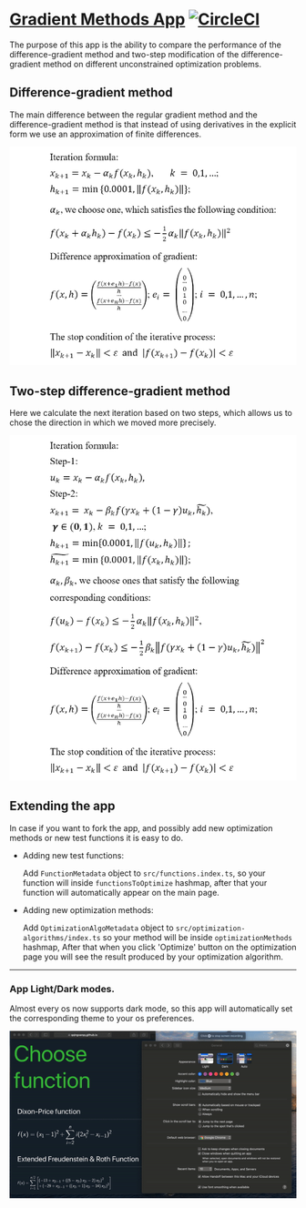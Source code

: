 # [Gradient Methods App](https://qqingvarqq.github.io/gradient-methods-app/#/) [![CircleCI](https://circleci.com/gh/qqingvarqq/gradient-methods-app/tree/master.svg?style=svg)](https://circleci.com/gh/qqingvarqq/gradient-methods-app/tree/master)
The purpose of this app is the ability to compare the performance of the difference-gradient method and two-step modification of the difference-gradient method on different unconstrained optimization problems.

## Difference-gradient method

The main difference between the regular gradient method and the difference-gradient method is that instead of using derivatives in the explicit form we use an approximation of finite differences.

![alt text](./__readme-md-assets/gradient-method.png "Difference-gradient method")

## Two-step difference-gradient method

Here we calculate the next iteration based on two steps, which allows us to chose the direction in which we moved more precisely.

![alt text](./__readme-md-assets/two-step-gradient-method.png "Two-step difference-gradient method")

## Extending the app
In case if you want to fork the app, and possibly add new optimization methods or new test functions it is easy to do.
* Adding new test functions:

  Add `FunctionMetadata` object to `src/functions.index.ts`, so your function will inside `functionsToOptimize` hashmap, after that your function will automatically appear on the main page.
* Adding new optimization methods:

  Add `OptimizationAlgoMetadata` object to `src/optimization-algorithms/index.ts` so your method will be inside `optimizationMethods` hashmap, After that when you click 'Optimize' button on the optimization page you will see the result produced by your optimization algorithm.
------
### App Light/Dark modes.

Almost every os now supports dark mode, so this app will automatically set the corresponding theme to your os preferences.

![alt text](./__readme-md-assets/theming.gif "Themes")